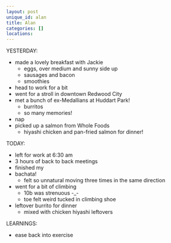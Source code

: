 ```yaml
---
layout: post
unique_id: alan
title: Alan
categories: []
locations: 
---
```


YESTERDAY:
* made a lovely breakfast with Jackie
  * eggs, over medium and sunny side up
  * sausages and bacon
  * smoothies
* head to work for a bit
* went for a stroll in downtown Redwood City
* met a bunch of ex-Medallians at Huddart Park!
  * burritos
  * so many memories!
* nap
* picked up a salmon from Whole Foods
  * hiyashi chicken and pan-fried salmon for dinner!

TODAY:
* left for work at 6:30 am
* 3 hours of back to back meetings
* finished my 
* bachata!
  * felt so unnatural moving three times in the same direction
* went for a bit of climbing
  * 10b was strenuous -_-
  * toe felt weird tucked in climbing shoe
* leftover burrito for dinner
  * mixed with chicken hiyashi leftovers

LEARNINGS:
* ease back into exercise

